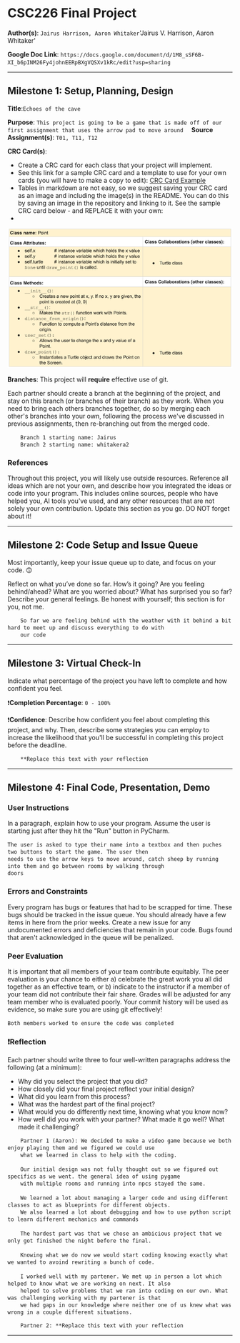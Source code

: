 # CSC226 Final Project

**Author(s)**: `Jairus Harrison, Aaron Whitaker`'Jairus V. Harrison, Aaron Whitaker'

**Google Doc Link**: `https://docs.google.com/document/d/1M8_sSF6B-XI_b6pINM26Fy4johnEERpBXgVQSXv1kRc/edit?usp=sharing
`

---

## Milestone 1: Setup, Planning, Design

**Title**:`Echoes of the cave`   

**Purpose**: `This project is going to be a game that is made off of our first assignment that uses the arrow pad to move around 
`
**Source Assignment(s)**: `T01, T11, T12`

**CRC Card(s)**:
  - Create a CRC card for each class that your project will implement.
  - See this link for a sample CRC card and a template to use for your own cards (you will have to make a copy to edit):
    [CRC Card Example](https://docs.google.com/document/d/1JE_3Qmytk_JGztRqkPXWACJwciPH61VCx3idIlBCVFY/edit?usp=sharing)
  - Tables in markdown are not easy, so we suggest saving your CRC card as an image and including the image(s) in the 
    README. You can do this by saving an image in the repository and linking to it. See the sample CRC card below - 
    and REPLACE it with your own:
  - 
  
![Don't leave me in your README!](image/crc.png "Image of CRC card as an example. Upload your CRC card(s) in place of this one. ")

**Branches**: This project will **require** effective use of git. 

Each partner should create a branch at the beginning of the project, and stay on this branch (or branches of their 
branch) as they work. When you need to bring each others branches together, do so by merging each other's branches 
into your own, following the process we've discussed in previous assignments, then re-branching out from the merged code.  

```
    Branch 1 starting name: Jairus  
    Branch 2 starting name: whitakera2  
```

### References 

Throughout this project, you will likely use outside resources. Reference all ideas which are not your own, 
and describe how you integrated the ideas or code into your program. This includes online sources, people who have 
helped you, AI tools you've used, and any other resources that are not solely your own contribution. Update this 
section as you go. DO NOT forget about it!

---

## Milestone 2: Code Setup and Issue Queue

Most importantly, keep your issue queue up to date, and focus on your code. 🙃

Reflect on what you’ve done so far. How’s it going? Are you feeling behind/ahead? What are you worried about? 
What has surprised you so far? Describe your general feelings. Be honest with yourself; this section is for you, not me.

```
    So far we are feeling behind with the weather with it behind a bit hard to meet up and discuss everything to do with 
    our code
```

---

## Milestone 3: Virtual Check-In

Indicate what percentage of the project you have left to complete and how confident you feel. 

❗️**Completion Percentage**: `0 - 100%`

❗️**Confidence**: Describe how confident you feel about completing this project, and why. Then, describe some 
  strategies you can employ to increase the likelihood that you'll be successful in completing this project 
  before the deadline.

```
    **Replace this text with your reflection
```

---

## Milestone 4: Final Code, Presentation, Demo

### User Instructions

In a paragraph, explain how to use your program. Assume the user is starting just after they hit the "Run" button 
in PyCharm. 

    The user is asked to type their name into a textbox and then puches two buttons to start the game. The user then
    needs to use the arrow keys to move around, catch sheep by running into them and go between rooms by walking through 
    doors

### Errors and Constraints

Every program has bugs or features that had to be scrapped for time. These bugs should be tracked in the issue queue. 
You should already have a few items in here from the prior weeks. Create a new issue for any undocumented errors and 
deficiencies that remain in your code. Bugs found that aren't acknowledged in the queue will be penalized.

### Peer Evaluation

It is important that all members of your team contribute equitably. The peer evaluation is your chance to either 
a) celebrate the great work you all did together as an effective team, or b) indicate to the instructor if a member of
your team did not contribute their fair share. Grades will be adjusted for any team member who is evaluated poorly. Your
commit history will be used as evidence, so make sure you are using git effectively!

    Both members worked to ensure the code was completed

### ❗Reflection

Each partner should write three to four well-written paragraphs address the following (at a minimum):
- Why did you select the project that you did?
- How closely did your final project reflect your initial design?
- What did you learn from this process?
- What was the hardest part of the final project?
- What would you do differently next time, knowing what you know now?
- How well did you work with your partner? What made it go well? What made it challenging?

```
    Partner 1 (Aaron): We decided to make a video game because we both enjoy playing them and we figured we could use
    what we learned in class to help with the coding.
    
    Our initial design was not fully thought out so we figured out specifics as we went. the general idea of using pygame 
    with multiple rooms and running into npcs stayed the same.
    
    We learned a lot about managing a larger code and using different classes to act as blueprints for different objects.
    We also learned a lot about debugging and how to use python script to learn different mechanics and commands
    
    The hardest part was that we chose an ambicious project that we only got finished the night before the final.
    
    Knowing what we do now we would start coding knowing exactly what we wanted to avoind rewriting a bunch of code.
    
    I worked well with my partener. We met up in person a lot which helped to know what we are working on next. It also
    helped to solve problems that we ran into coding on our own. What was challenging working with my partener is that
    we had gaps in our knowledge where neither one of us knew what was wrong in a couple different situations.
```

```
    Partner 2: **Replace this text with your reflection
```

---